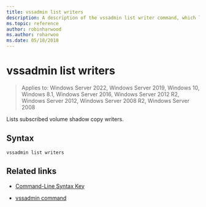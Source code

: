 ```yaml
---
title: vssadmin list writers
description: A description of the vssadmin list writer command, which lists subscribed volume shadow copy writers.
ms.topic: reference
author: robinharwood
ms.author: roharwoo
ms.date: 05/18/2018
---
```


# vssadmin list writers

>Applies to: Windows Server 2022, Windows Server 2019, Windows 10, Windows 8.1, Windows Server 2016, Windows Server 2012 R2, Windows Server 2012, Windows Server 2008 R2, Windows Server 2008

Lists subscribed volume shadow copy writers.

## Syntax

```
vssadmin list writers
```

## Related links

- [Command-Line Syntax Key](command-line-syntax-key.md)

- [vssadmin command](vssadmin.md)
